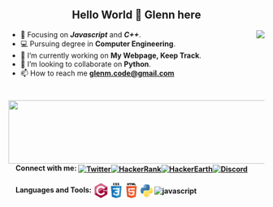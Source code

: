 <h2 align="center">Hello World 👋 Glenn here </h2>
<img align="right" src="https://github-readme-stats.vercel.app/api?username=glenn-mendonca&show_icons=true&icon_color=CE1D2D&text_color=718096&bg_color=00000000&hide_title=true&hide_border=true"/> 

- :orange_book: Focusing on ***Javascript*** and ***C++***.
- :computer: Pursuing degree in **Computer Engineering**.
- :telescope: I’m currently working on **My Webpage, Keep Track**.
- :two_men_holding_hands: I’m looking to collaborate on **Python**.
- 📫 How to reach me **glenm.code@gmail.com**
<h1></h1>
<img align="right" height=125px width=600px src="https://github-readme-stats.vercel.app/api/top-langs/?username=glenn-mendonca&layout=compact&show_icons=true&icon_color=CE1D2D&text_color=718096&bg_color=00000000&hide_title=true&hide_border=true"/>

#### &emsp;Connect with me: <a href="https://twitter.com/glennmendonca1" target="blank"><img align="center" src="https://cdn.worldvectorlogo.com/logos/twitter-6.svg" alt="Twitter" height="30" width="40" /></a><a href="https://www.hackerrank.com/glenn_m" target="blank"><img align="center" src="https://cdn.worldvectorlogo.com/logos/hackerrank.svg" alt="HackerRank" height="30" width="40" /></a><a href="https://www.hackerearth.com/@gmendcode" target="blank"><img align="center" src="https://upload.wikimedia.org/wikipedia/commons/e/e8/HackerEarth_logo.png" alt="HackerEarth" height="30" width="30" /></a><a href="https://discord.gg/6422" target="blank"><img align="center" src="https://cdn.worldvectorlogo.com/logos/discord.svg" alt="Discord" height="30" width="40" /></a>
#### &emsp;Languages and Tools: <img align="center" src="https://raw.githubusercontent.com/devicons/devicon/master/icons/cplusplus/cplusplus-original.svg" alt="cplusplus" width="30" height="30"><img align="center" src="https://raw.githubusercontent.com/devicons/devicon/master/icons/css3/css3-original-wordmark.svg" alt="css3" width="30" height="30"><img align="center" src="https://raw.githubusercontent.com/devicons/devicon/master/icons/html5/html5-original-wordmark.svg" alt="html5" width="30" height="30"><img align="center" src="https://raw.githubusercontent.com/devicons/devicon/master/icons/python/python-original.svg" alt="python" width="30" height="30"><img align="center" src="https://cdn.worldvectorlogo.com/logos/logo-javascript.svg" alt="javascript" width="30" height="30">
